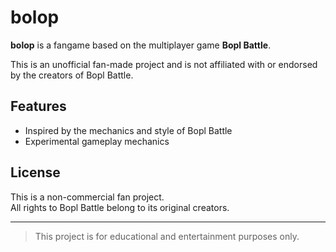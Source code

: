 # bolop

**bolop** is a fangame based on the multiplayer game **Bopl Battle**.

This is an unofficial fan-made project and is not affiliated with or endorsed by the creators of Bopl Battle.

## Features

- Inspired by the mechanics and style of Bopl Battle
- Experimental gameplay mechanics

## License

This is a non-commercial fan project.  
All rights to Bopl Battle belong to its original creators.

---

> This project is for educational and entertainment purposes only.
